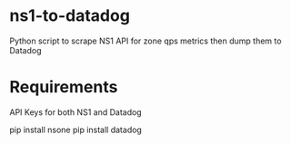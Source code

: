 # ns1-to-datadog
Python script to scrape NS1 API for zone qps metrics then dump them to Datadog


# Requirements

API Keys for both NS1 and Datadog


pip install nsone
pip install datadog



